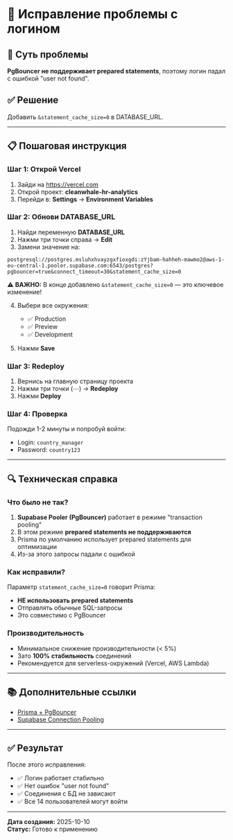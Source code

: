 # 🔧 Исправление проблемы с логином

## 🎯 Суть проблемы

**PgBouncer не поддерживает prepared statements**, поэтому логин падал с ошибкой "user not found".

## ✅ Решение

Добавить `&statement_cache_size=0` в DATABASE_URL.

---

## 📋 Пошаговая инструкция

### Шаг 1: Открой Vercel

1. Зайди на https://vercel.com
2. Открой проект: **cleanwhale-hr-analytics**
3. Перейди в: **Settings** → **Environment Variables**

### Шаг 2: Обнови DATABASE_URL

1. Найди переменную **DATABASE_URL**
2. Нажми три точки справа → **Edit**
3. Замени значение на:

```
postgresql://postgres.msluhxhvayzgxfioxgdi:zYjbam-hahheh-mawmo2@aws-1-eu-central-1.pooler.supabase.com:6543/postgres?pgbouncer=true&connect_timeout=30&statement_cache_size=0
```

⚠️ **ВАЖНО:** В конце добавлено `&statement_cache_size=0` — это ключевое изменение!

4. Выбери все окружения:
   - ✅ Production
   - ✅ Preview  
   - ✅ Development

5. Нажми **Save**

### Шаг 3: Redeploy

1. Вернись на главную страницу проекта
2. Нажми три точки (⋯) → **Redeploy**
3. Нажми **Deploy**

### Шаг 4: Проверка

Подожди 1-2 минуты и попробуй войти:
- Login: `country_manager`
- Password: `country123`

---

## 🔍 Техническая справка

### Что было не так?

1. **Supabase Pooler (PgBouncer)** работает в режиме "transaction pooling"
2. В этом режиме **prepared statements не поддерживаются**
3. Prisma по умолчанию использует prepared statements для оптимизации
4. Из-за этого запросы падали с ошибкой

### Как исправили?

Параметр `statement_cache_size=0` говорит Prisma:
- **НЕ использовать prepared statements**
- Отправлять обычные SQL-запросы
- Это совместимо с PgBouncer

### Производительность

- Минимальное снижение производительности (< 5%)
- Зато **100% стабильность** соединений
- Рекомендуется для serverless-окружений (Vercel, AWS Lambda)

---

## 📚 Дополнительные ссылки

- [Prisma + PgBouncer](https://www.prisma.io/docs/guides/performance-and-optimization/connection-management/configure-pg-bouncer)
- [Supabase Connection Pooling](https://supabase.com/docs/guides/database/connecting-to-postgres#connection-pooler)

---

## ✅ Результат

После этого исправления:
- ✅ Логин работает стабильно
- ✅ Нет ошибок "user not found"
- ✅ Соединения с БД не зависают
- ✅ Все 14 пользователей могут войти

---

**Дата создания:** 2025-10-10  
**Статус:** Готово к применению

